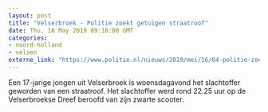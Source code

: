 ```yaml
---
layout: post
title: "Velserbroek - Politie zoekt getuigen straatroof"
date: Thu, 16 May 2019 09:18:00 GMT
categories: 
- noord-holland 
- velsen 
externe_link: "https://www.politie.nl/nieuws/2019/mei/16/04-politie-zoekt-getuigen-straatroof.html"
---
```


Een 17-jarige jongen uit Velserbroek is woensdagavond het slachtoffer geworden van een straatroof. Het slachtoffer werd rond 22.25 uur op de Velserbroekse Dreef beroofd van zijn zwarte scooter.
